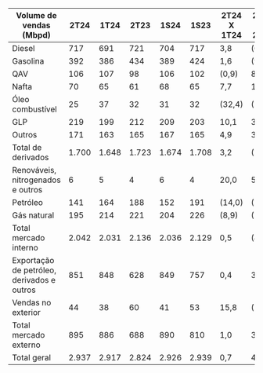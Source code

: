 |Volume de vendas (Mbpd)|2T24|1T24|2T23|1S24|1S23|2T24 X 1T24|2T24 X 2T23|1S24 X 1S23|
|---|---|---|---|---|---|---|---|---|
|Diesel|717|691|721|704|717|3,8|(0,6)|(1,8)|
|Gasolina|392|386|434|389|424|1,6|(9,7)|(8,3)|
|QAV|106|107|98|106|102|(0,9)|8,2|3,9|
|Nafta|70|65|61|68|65|7,7|14,8|4,6|
|Óleo combustível|25|37|32|31|32|(32,4)|(21,9)|(3,1)|
|GLP|219|199|212|209|203|10,1|3,3|3,0|
|Outros|171|163|165|167|165|4,9|3,6|1,2|
|Total de derivados|1.700|1.648|1.723|1.674|1.708|3,2|(1,3)|(2,0)|
|Renováveis, nitrogenados e outros|6|5|4|6|4|20,0|50,0|50,0|
|Petróleo|141|164|188|152|191|(14,0)|(25,0)|(20,4)|
|Gás natural|195|214|221|204|226|(8,9)|(11,8)|(9,7)|
|Total mercado interno|2.042|2.031|2.136|2.036|2.129|0,5|(4,4)|(4,4)|
|Exportação de petróleo, derivados e outros|851|848|628|849|757|0,4|35,5|12,2|
|Vendas no exterior|44|38|60|41|53|15,8|(26,7)|(22,6)|
|Total mercado externo|895|886|688|890|810|1,0|30,1|9,9|
|Total geral|2.937|2.917|2.824|2.926|2.939|0,7|4,0|(0,4)|